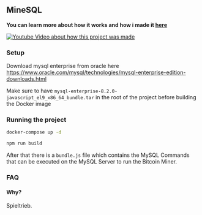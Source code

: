 ## MineSQL

**You can learn more about how it works and how i made it [here](http://www.youtube.com/watch?v=x7LJ0CO45MY)**

[![Youtube Video about how this project was made](http://img.youtube.com/vi/x7LJ0CO45MY/0.jpg)](http://www.youtube.com/watch?v=x7LJ0CO45MY 'Using a MySQL Database to Mine Bitcoins')

### Setup

Download mysql enterprise from oracle here https://www.oracle.com/mysql/technologies/mysql-enterprise-edition-downloads.html 

Make sure to have `mysql-enterprise-8.2.0-javascript_el9_x86_64_bundle.tar` in the root of the project before building the Docker image

### Running the project

```bash
docker-compose up -d

npm run build
```

After that there is a `bundle.js` file which contains the MySQL Commands that can be executed on the MySQL Server to run the Bitcoin Miner.

### FAQ

#### Why?

Spieltrieb.